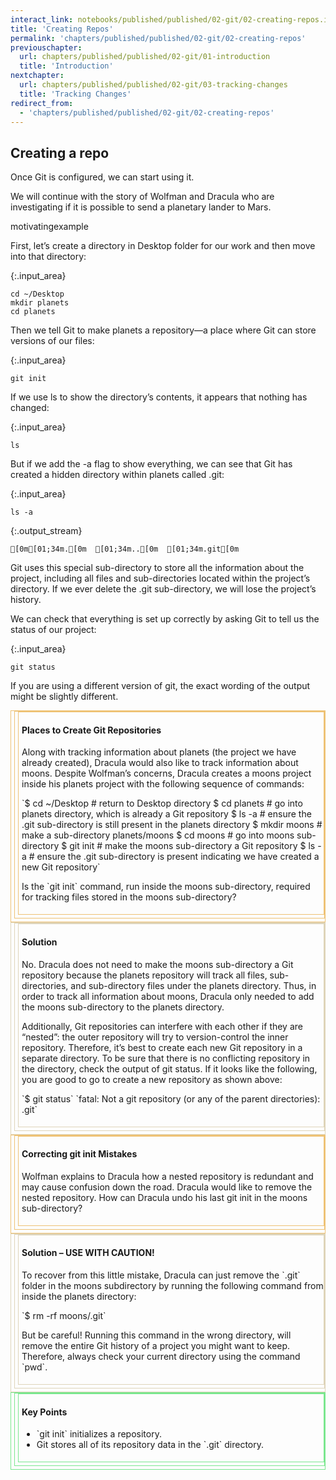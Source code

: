 ```yaml
---
interact_link: notebooks/published/published/02-git/02-creating-repos.ipynb
title: 'Creating Repos'
permalink: 'chapters/published/published/02-git/02-creating-repos'
previouschapter:
  url: chapters/published/published/02-git/01-introduction
  title: 'Introduction'
nextchapter:
  url: chapters/published/published/02-git/03-tracking-changes
  title: 'Tracking Changes'
redirect_from:
  - 'chapters/published/published/02-git/02-creating-repos'
---
```


## Creating a repo
Once Git is configured, we can start using it.

We will continue with the story of Wolfman and Dracula who are investigating if it is possible to send a planetary lander to Mars.

motivatingexample

First, let’s create a directory in Desktop folder for our work and then move into that directory:


{:.input_area}
```xonsh
cd ~/Desktop
mkdir planets
cd planets
```

Then we tell Git to make planets a repository—a place where Git can store versions of our files:


{:.input_area}
```xonsh
git init
```

If we use ls to show the directory’s contents, it appears that nothing has changed:


{:.input_area}
```xonsh
ls
```

But if we add the -a flag to show everything, we can see that Git has created a hidden directory within planets called .git:


{:.input_area}
```xonsh
ls -a
```

{:.output_stream}
```
[0m[01;34m.[0m  [01;34m..[0m  [01;34m.git[0m

```

Git uses this special sub-directory to store all the information about the project, including all files and sub-directories located within the project’s directory. If we ever delete the .git sub-directory, we will lose the project’s history.

We can check that everything is set up correctly by asking Git to tell us the status of our project:


{:.input_area}
```xonsh
git status
```

If you are using a different version of git, the exact wording of the output might be slightly different.

<div style='padding-left: 5px; padding-top: 0; padding-bottom: 0; padding-right: 0; border: 1px solid; border-color: #eec275; padding-bottom: 5px;'><div style='padding-left: 5px; padding-top: 0; padding-bottom: 0; padding-right: 0; border: 1px solid; border-color: #eec275; padding-bottom: 5px;'><div style='padding-left: 5px; padding-top: 0; padding-bottom: 0; padding-right: 0; border: 1px solid; border-color: #eec275; padding-bottom: 5px;'><h4>Places to Create Git Repositories</h4>
<p>Along with tracking information about planets (the project we have already created), Dracula would also like to track information about moons. Despite Wolfman’s concerns, Dracula creates a moons project inside his planets project with the following sequence of commands:</p>
<p>`$ cd ~/Desktop   # return to Desktop directory
$ cd planets     # go into planets directory, which is already a Git repository
$ ls -a          # ensure the .git sub-directory is still present in the planets directory
$ mkdir moons    # make a sub-directory planets/moons
$ cd moons       # go into moons sub-directory
$ git init       # make the moons sub-directory a Git repository
$ ls -a          # ensure the .git sub-directory is present indicating we have created a new Git repository`</p>
<p>Is the `git init` command, run inside the moons sub-directory, required for tracking files stored in the moons sub-directory?</p></div></div></div>

<div style='padding-left: 5px; padding-top: 0; padding-bottom: 0; padding-right: 0; border: 1px solid; border-color: #ded4b9; padding-bottom: 5px;'><div style='padding-left: 5px; padding-top: 0; padding-bottom: 0; padding-right: 0; border: 1px solid; border-color: #ded4b9; padding-bottom: 5px;'><div style='padding-left: 5px; padding-top: 0; padding-bottom: 0; padding-right: 0; border: 1px solid; border-color: #ded4b9; padding-bottom: 5px;'><h4>Solution</h4>
<p>No. Dracula does not need to make the moons sub-directory a Git repository because the planets repository will track all files, sub-directories, and sub-directory files under the planets directory. Thus, in order to track all information about moons, Dracula only needed to add the moons sub-directory to the planets directory.</p>
<p>Additionally, Git repositories can interfere with each other if they are “nested”: the outer repository will try to version-control the inner repository. Therefore, it’s best to create each new Git repository in a separate directory. To be sure that there is no conflicting repository in the directory, check the output of git status. If it looks like the following, you are good to go to create a new repository as shown above:</p>
<p>`$ git status`
`fatal: Not a git repository (or any of the parent directories): .git`</p></div></div></div>

<div style='padding-left: 5px; padding-top: 0; padding-bottom: 0; padding-right: 0; border: 1px solid; border-color: #eec275; padding-bottom: 5px;'><div style='padding-left: 5px; padding-top: 0; padding-bottom: 0; padding-right: 0; border: 1px solid; border-color: #eec275; padding-bottom: 5px;'><div style='padding-left: 5px; padding-top: 0; padding-bottom: 0; padding-right: 0; border: 1px solid; border-color: #eec275; padding-bottom: 5px;'><h4>Correcting git init Mistakes</h4>
<p>Wolfman explains to Dracula how a nested repository is redundant and may cause confusion down the road. Dracula would like to remove the nested repository. How can Dracula undo his last git init in the moons sub-directory?</p></div></div></div>

<div style='padding-left: 5px; padding-top: 0; padding-bottom: 0; padding-right: 0; border: 1px solid; border-color: #ded4b9; padding-bottom: 5px;'><div style='padding-left: 5px; padding-top: 0; padding-bottom: 0; padding-right: 0; border: 1px solid; border-color: #ded4b9; padding-bottom: 5px;'><div style='padding-left: 5px; padding-top: 0; padding-bottom: 0; padding-right: 0; border: 1px solid; border-color: #ded4b9; padding-bottom: 5px;'><h4>Solution – USE WITH CAUTION!</h4>
<p>To recover from this little mistake, Dracula can just remove the `.git` folder in the moons subdirectory by running the following command from inside the planets directory:</p>
<p>`$ rm -rf moons/.git`</p>
<p>But be careful! Running this command in the wrong directory, will remove the entire Git history of a project you might want to keep. Therefore, always check your current directory using the command `pwd`.</p></div></div></div>

<div style='padding-left: 5px; padding-top: 0; padding-bottom: 0; padding-right: 0; border: 1px solid; border-color: #7ae78e; padding-bottom: 5px;'><div style='padding-left: 5px; padding-top: 0; padding-bottom: 0; padding-right: 0; border: 1px solid; border-color: #7ae78e; padding-bottom: 5px;'><div style='padding-left: 5px; padding-top: 0; padding-bottom: 0; padding-right: 0; border: 1px solid; border-color: #7ae78e; padding-bottom: 5px;'><h4>Key Points</h4>
<ul>
<li>`git init` initializes a repository.</li>
<li>Git stores all of its repository data in the `.git` directory.</li>
</ul></div></div></div>
